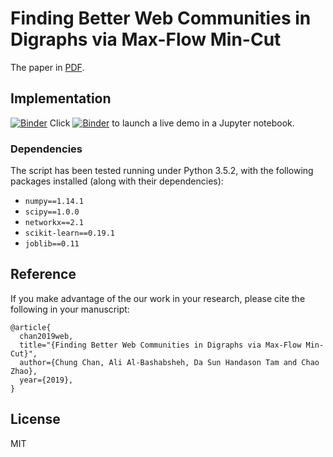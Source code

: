 # Finding Better Web Communities in Digraphs via Max-Flow Min-Cut

The paper in [PDF](doc/Better_Web_Communities.pdf).

## Implementation

[![Binder](https://mybinder.org/badge_logo.svg)](https://mybinder.org/v2/gh/handasontam/Alpha-Beta-Communities/master)
Click [![Binder](https://mybinder.org/badge_logo.svg)](https://mybinder.org/v2/gh/handasontam/Alpha-Beta-Communities/master) to launch a live demo in a Jupyter notebook.

### Dependencies

The script has been tested running under Python 3.5.2, with the following packages installed (along with their dependencies):

- `numpy==1.14.1`
- `scipy==1.0.0`
- `networkx==2.1`
- `scikit-learn==0.19.1`
- `joblib==0.11`


## Reference
If you make advantage of the our work in your research, please cite the following in your manuscript:

```
@article{
  chan2019web,
  title="{Finding Better Web Communities in Digraphs via Max-Flow Min-Cut}",
  author={Chung Chan, Ali Al-Bashabsheh, Da Sun Handason Tam and Chao Zhao},
  year={2019},
}
```

## License
MIT
